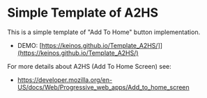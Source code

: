 # Simple Template of A2HS

This is a simple template of "Add To Home" button implementation.

- DEMO: [https://keinos.github.io/Template_A2HS/]](https://keinos.github.io/Template_A2HS/)

For more details about A2HS (Add To Home Screen) see:

- https://developer.mozilla.org/en-US/docs/Web/Progressive_web_apps/Add_to_home_screen
